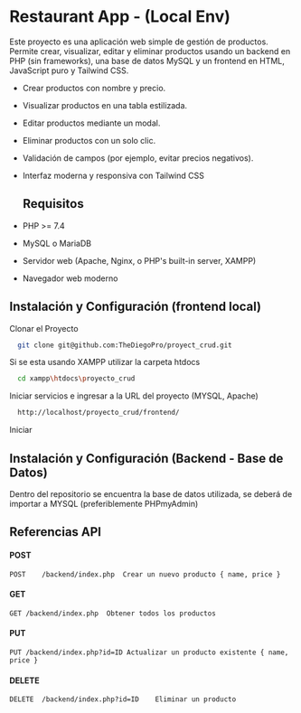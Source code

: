 
# Restaurant App - (Local Env)

Este proyecto es una aplicación web simple de gestión de productos. Permite crear, visualizar, editar y eliminar productos usando un backend en PHP (sin frameworks), una base de datos MySQL y un frontend en HTML, JavaScript puro y Tailwind CSS.
 

- Crear productos con nombre y precio.
- Visualizar productos en una tabla estilizada.
- Editar productos mediante un modal.
- Eliminar productos con un solo clic.
- Validación de campos (por ejemplo, evitar precios negativos).
- Interfaz moderna y responsiva con Tailwind CSS




  ## Requisitos

- PHP >= 7.4
- MySQL o MariaDB
- Servidor web (Apache, Nginx, o PHP's built-in server, XAMPP)
- Navegador web moderno


## Instalación y Configuración (frontend local)

Clonar el Proyecto 

```bash
  git clone git@github.com:TheDiegoPro/proyect_crud.git
```

Si se esta usando XAMPP utilizar la carpeta htdocs

```bash
  cd xampp\htdocs\proyecto_crud
```

Iniciar servicios e ingresar a la URL del proyecto (MYSQL, Apache)

```bash
  http://localhost/proyecto_crud/frontend/
```

Iniciar 



## Instalación y Configuración (Backend - Base de Datos)

Dentro del repositorio se encuentra la base de datos utilizada, se deberá de importar a MYSQL (preferiblemente PHPmyAdmin)





## Referencias API

#### POST 

```http
POST	/backend/index.php	Crear un nuevo producto	{ name, price }
```


#### GET

```http
GET	/backend/index.php	Obtener todos los productos	
```

#### PUT

```http
PUT	/backend/index.php?id=ID Actualizar un producto existente { name, price }
```

#### DELETE

```http
DELETE	/backend/index.php?id=ID	Eliminar un producto
```



